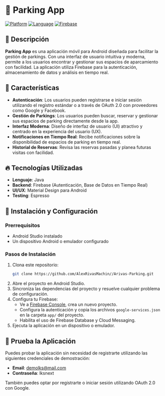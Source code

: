 # 🚗 Parking App

[![Platform](https://img.shields.io/badge/platform-Android-green.svg)](https://developer.android.com)
[![Language](https://img.shields.io/badge/language-Java-yellow.svg)](https://www.java.com)
[![Firebase](https://img.shields.io/badge/firebase-integrated-orange.svg)](https://firebase.google.com)

## 📱 Descripción

**Parking App** es una aplicación móvil para Android diseñada para facilitar la gestión de parkings. Con una interfaz de usuario intuitiva y moderna, permite a los usuarios encontrar y gestionar sus espacios de aparcamiento con facilidad. La aplicación utiliza Firebase para la autenticación, almacenamiento de datos y análisis en tiempo real.

## 🌟 Características

- **Autenticación**: Los usuarios pueden registrarse e iniciar sesión utilizando el registro estándar o a través de OAuth 2.0 con proveedores como Google y Facebook.
- **Gestión de Parkings**: Los usuarios pueden buscar, reservar y gestionar sus espacios de parking directamente desde la app.
- **Interfaz Moderna**: Diseño de interfaz de usuario (UI) atractivo y centrado en la experiencia del usuario (UX).
- **Notificaciones en Tiempo Real**: Recibe notificaciones sobre la disponibilidad de espacios de parking en tiempo real.
- **Historial de Reservas**: Revisa las reservas pasadas y planea futuras visitas con facilidad.

## 🔥 Tecnologías Utilizadas

- **Lenguaje**: Java
- **Backend**: Firebase (Autenticación, Base de Datos en Tiempo Real)
- **UI/UX**: Material Design para Android
- **Testing**: Espresso

## 🚀 Instalación y Configuración

### Prerrequisitos

- Android Studio instalado
- Un dispositivo Android o emulador configurado

### Pasos de Instalación

1. Clona este repositorio:
   ```bash
   git clone https://github.com/AlexRivasMachin//Arivas-Parking.git
   ```
2. Abre el proyecto en Android Studio.
3. Sincroniza las dependencias del proyecto y resuelve cualquier problema de configuración.
4. Configura tu Firebase:
   - Ve a [Firebase Console](https://console.firebase.google.com/), crea un nuevo proyecto.
   - Configura la autenticación y copia los archivos `google-services.json` en la carpeta `app/` del proyecto.
   - Habilita el uso de Firebase Database y Cloud Messaging.
5. Ejecuta la aplicación en un dispositivo o emulador.

## 👥 Prueba la Aplicación

Puedes probar la aplicación sin necesidad de registrarte utilizando las siguientes credenciales de demostración:

- **Email**: demolks@mail.com
- **Contraseña**: lksnext

También puedes optar por registrarte o iniciar sesión utilizando OAuth 2.0 con Google.
